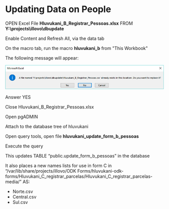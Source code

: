 # Updating Data on People

OPEN Excel File **Hluvukani\_B\_Registrar\_Pessoas.xlsx** FROM **Y:\projects\illovo\dbupdate**

Enable Content and Refresh All, via the data tab

On the macro tab, run the macro **hluvukani\_b** from "This Workbook"

The following message will appear:

![](/assets/people_update_warn.png)

Answer YES

Close Hluvukani\_B\_Registrar\_Pessoas.xlsx

Open pgADMIN

Attach to the database tree of hluvukani

Open query tools, open file **hluvukani\_update\_form\_b\_pessoas**

Execute the query



This updates TABLE “public.update\_form\_b\_pessoas” in the database

It also places a new names lists for use in form C in “/var/lib/share/projects/illovo/ODK Forms/hluvukani-odk-forms/Hluvukani\_C\_registrar\_parcelas/Hluvukani\_C\_registrar\_parcelas-media/” AS:

* Norte.csv
* Central.csv
* Sul.csv



